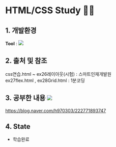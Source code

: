# HTML/CSS Study 👨‍💻

## 1. 개발환경
<Strong>Tool</Strong> : <img src="https://img.shields.io/badge/Visual Studio Code-007ACC?style=flat-square&logo=Visual Studio Code&logoColor=white"/> 

## 2. 출처 및 참조
css연습.html ~ ex26레이아웃(시험) : 스마트인재개발원
<br>
ex27flex.html , ex28Grid.html : 1분코딩

## 3. 공부한 내용 <img src="https://img.shields.io/badge/ My blog-03C75A?style=flat-square&logo=Naver&logoColor=white&link=https://blog.naver.com/h970303"/>
https://blog.naver.com/h970303/222771893747

## 4. State
- 학습완료
